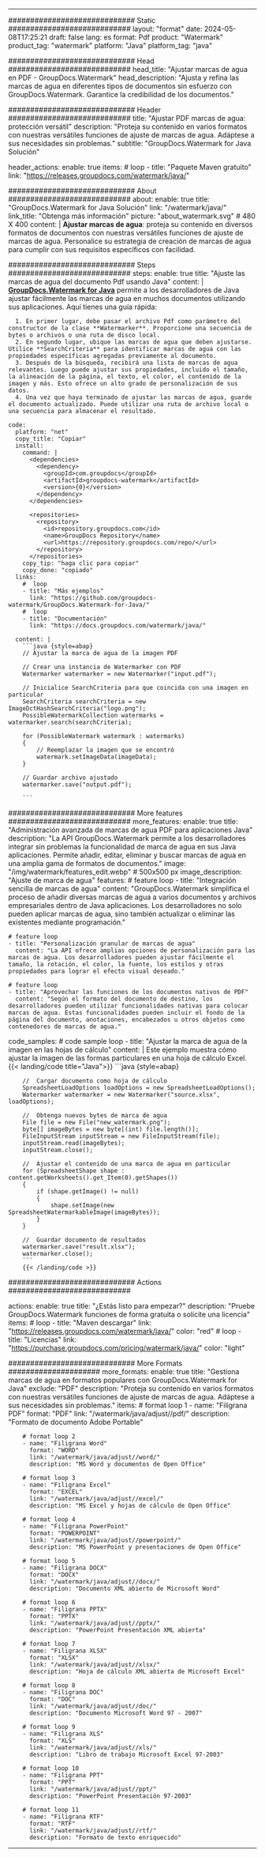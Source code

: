 
---
############################# Static ############################
layout: "format"
date:  2024-05-08T17:25:21
draft: false
lang: es
format: Pdf
product: "Watermark"
product_tag: "watermark"
platform: "Java"
platform_tag: "java"

############################# Head ############################
head_title: "Ajustar marcas de agua en PDF - GroupDocs.Watermark"
head_description: "Ajusta y refina las marcas de agua en diferentes tipos de documentos sin esfuerzo con GroupDocs.Watermark. Garantice la credibilidad de los documentos."

############################# Header ############################
title: "Ajustar PDF marcas de agua: protección versátil" 
description: "Proteja su contenido en varios formatos con nuestras versátiles funciones de ajuste de marcas de agua. Adáptese a sus necesidades sin problemas."
subtitle: "GroupDocs.Watermark for Java Solución" 

header_actions:
  enable: true
  items:
    #  loop
    - title: "Paquete Maven gratuito"
      link: "https://releases.groupdocs.com/watermark/java/"
      
############################# About ############################
about:
    enable: true
    title: "GroupDocs.Watermark for Java Solución"
    link: "/watermark/java/"
    link_title: "Obtenga más información"
    picture: "about_watermark.svg" # 480 X 400
    content: |
       **Ajustar marcas de agua**: proteja su contenido en diversos formatos de documentos con nuestras versátiles funciones de ajuste de marcas de agua. Personalice su estrategia de creación de marcas de agua para cumplir con sus requisitos específicos con facilidad.

############################# Steps ############################
steps:
    enable: true
    title: "Ajuste las marcas de agua del documento Pdf usando Java"
    content: |
      **[GroupDocs.Watermark for Java](https://products.groupdocs.com/watermark/java/)** permite a los desarrolladores de Java ajustar fácilmente las marcas de agua en muchos documentos utilizando sus aplicaciones. Aquí tienes una guía rápida:
      
      1. En primer lugar, debe pasar el archivo Pdf como parámetro del constructor de la clase **Watermarker**. Proporcione una secuencia de bytes o archivos o una ruta de disco local.
      2. En segundo lugar, ubique las marcas de agua que deben ajustarse. Utilice **SearchCriteria** para identificar marcas de agua con las propiedades específicas agregadas previamente al documento.
      3. Después de la búsqueda, recibirá una lista de marcas de agua relevantes. Luego puede ajustar sus propiedades, incluido el tamaño, la alineación de la página, el texto, el color, el contenido de la imagen y más. Esto ofrece un alto grado de personalización de sus datos.
      4. Una vez que haya terminado de ajustar las marcas de agua, guarde el documento actualizado. Puede utilizar una ruta de archivo local o una secuencia para almacenar el resultado.
   
    code:
      platform: "net"
      copy_title: "Copiar"
      install:
        command: |
          <dependencies>
            <dependency>
              <groupId>com.groupdocs</groupId>
              <artifactId>groupdocs-watermark</artifactId>
              <version>{0}</version>
            </dependency>
          </dependencies>

          <repositories>
            <repository>
              <id>repository.groupdocs.com</id>
              <name>GroupDocs Repository</name>
              <url>https://repository.groupdocs.com/repo/</url>
            </repository>
          </repositories>
        copy_tip: "haga clic para copiar"
        copy_done: "copiado"
      links:
        #  loop
        - title: "Más ejemplos"
          link: "https://github.com/groupdocs-watermark/GroupDocs.Watermark-for-Java/"
        #  loop
        - title: "Documentación"
          link: "https://docs.groupdocs.com/watermark/java/"
          
      content: |
        ```java {style=abap}
        // Ajustar la marca de agua de la imagen PDF

        // Crear una instancia de Watermarker con PDF
        Watermarker watermarker = new Watermarker("input.pdf");
        
        // Inicialice SearchCriteria para que coincida con una imagen en particular
        SearchCriteria searchCriteria = new ImageDctHashSearchCriteria("logo.png");
        PossibleWatermarkCollection watermarks = watermarker.search(searchCriteria);

        for (PossibleWatermark watermark : watermarks)
        {
            // Reemplazar la imagen que se encontró
            watermark.setImageData(imageData);
        }

        // Guardar archivo ajustado
        watermarker.save("output.pdf");
        
        ```
        
############################# More features ############################
more_features:
  enable: true
  title: "Administración avanzada de marcas de agua PDF para aplicaciones Java"
  description: "La API GroupDocs.Watermark permite a los desarrolladores integrar sin problemas la funcionalidad de marca de agua en sus Java aplicaciones. Permite añadir, editar, eliminar y buscar marcas de agua en una amplia gama de formatos de documentos."
  image: "/img/watermark/features_edit.webp" # 500x500 px
  image_description: "Ajuste de marca de agua"
  features:
    # feature loop
    - title: "Integración sencilla de marcas de agua"
      content: "GroupDocs.Watermark simplifica el proceso de añadir diversas marcas de agua a varios documentos y archivos empresariales dentro de Java aplicaciones. Los desarrolladores no solo pueden aplicar marcas de agua, sino también actualizar o eliminar las existentes mediante programación."

    # feature loop
    - title: "Personalización granular de marcas de agua"
      content: "La API ofrece amplias opciones de personalización para las marcas de agua. Los desarrolladores pueden ajustar fácilmente el tamaño, la rotación, el color, la fuente, los estilos y otras propiedades para lograr el efecto visual deseado."

    # feature loop
    - title: "Aprovechar las funciones de los documentos nativos de PDF"
      content: "Según el formato del documento de destino, los desarrolladores pueden utilizar funcionalidades nativas para colocar marcas de agua. Estas funcionalidades pueden incluir el fondo de la página del documento, anotaciones, encabezados u otros objetos como contenedores de marcas de agua."
      
  code_samples:
    # code sample loop
    - title: "Ajustar la marca de agua de la imagen en las hojas de cálculo"
      content: |
        Este ejemplo muestra cómo ajustar la imagen de las formas particulares en una hoja de cálculo Excel.
        {{< landing/code title="Java">}}
        ```java {style=abap}
        
        //  Cargar documento como hoja de cálculo
        SpreadsheetLoadOptions loadOptions = new SpreadsheetLoadOptions();
        Watermarker watermarker = new Watermarker("source.xlsx", loadOptions);

        //  Obtenga nuevos bytes de marca de agua
        File file = new File("new_watermark.png");
        byte[] imageBytes = new byte[(int) file.length()];
        FileInputStream inputStream = new FileInputStream(file);
        inputStream.read(imageBytes);
        inputStream.close();

        //  Ajustar el contenido de una marca de agua en particular
        for (SpreadsheetShape shape : content.getWorksheets().get_Item(0).getShapes())
        {
            if (shape.getImage() != null)
            {
                shape.setImage(new SpreadsheetWatermarkableImage(imageBytes));
            }
        }

        //  Guardar documento de resultados
        watermarker.save("result.xlsx");
        watermarker.close();
        ```
        {{< /landing/code >}}


############################# Actions ############################

actions:
  enable: true
  title: "¿Estás listo para empezar?"
  description: "Pruebe GroupDocs.Watermark funciones de forma gratuita o solicite una licencia"
  items:
    #  loop
    - title: "Maven descargar"
      link: "https://releases.groupdocs.com/watermark/java/"
      color: "red"
        #  loop
    - title: "Licencias"
      link: "https://purchase.groupdocs.com/pricing/watermark/java/"
      color: "light"


############################# More Formats #####################
more_formats:
    enable: true
    title: "Gestiona marcas de agua en formatos populares con GroupDocs.Watermark for Java"
    exclude: "PDF"
    description: "Proteja su contenido en varios formatos con nuestras versátiles funciones de ajuste de marcas de agua. Adáptese a sus necesidades sin problemas."
    items: 
        # format loop 1
        - name: "Filigrana PDF"
          format: "PDF"
          link: "/watermark/java/adjust//pdf/"
          description: "Formato de documento Adobe Portable"

        # format loop 2
        - name: "Filigrana Word"
          format: "WORD"
          link: "/watermark/java/adjust//word/"
          description: "MS Word y documentos de Open Office"
          
        # format loop 3
        - name: "Filigrana Excel"
          format: "EXCEL"
          link: "/watermark/java/adjust//excel/"
          description: "MS Excel y hojas de cálculo de Open Office"

        # format loop 4
        - name: "Filigrana PowerPoint"
          format: "POWERPOINT"
          link: "/watermark/java/adjust//powerpoint/"
          description: "MS PowerPoint y presentaciones de Open Office"

        # format loop 5
        - name: "Filigrana DOCX"
          format: "DOCX"
          link: "/watermark/java/adjust//docx/"
          description: "Documento XML abierto de Microsoft Word"
          
        # format loop 6
        - name: "Filigrana PPTX"
          format: "PPTX"
          link: "/watermark/java/adjust//pptx/"
          description: "PowerPoint Presentación XML abierta"
          
        # format loop 7
        - name: "Filigrana XLSX"
          format: "XLSX"
          link: "/watermark/java/adjust//xlsx/"
          description: "Hoja de cálculo XML abierta de Microsoft Excel"

        # format loop 8
        - name: "Filigrana DOC"
          format: "DOC"
          link: "/watermark/java/adjust//doc/"
          description: "Documento Microsoft Word 97 - 2007"

        # format loop 9
        - name: "Filigrana XLS"
          format: "XLS"
          link: "/watermark/java/adjust//xls/"
          description: "Libro de trabajo Microsoft Excel 97-2003"

        # format loop 10
        - name: "Filigrana PPT"
          format: "PPT"
          link: "/watermark/java/adjust//ppt/"
          description: "PowerPoint Presentación 97-2003"

        # format loop 11
        - name: "Filigrana RTF"
          format: "RTF"
          link: "/watermark/java/adjust//rtf/"
          description: "Formato de texto enriquecido"

---